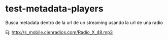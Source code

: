 # test-metadata-players

Busca metadata dentro de la url de un streaming usando la url de una radio

Ej:  http://s_mobile.cienradios.com/Radio_X_48.mp3
